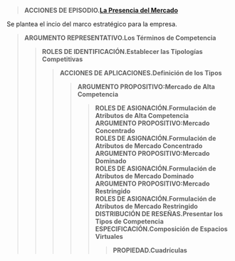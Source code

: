 >**ACCIONES DE EPISODIO.[La Presencia del Mercado](https://github.com/carlosmenaj/CiberLenguaje.L-neas-Argumentales/wiki/Home/_edit)**

Se plantea el incio del marco estratégico para la empresa.
>**ARGUMENTO REPRESENTATIVO.Los Términos de Competencia**
>>**ROLES DE IDENTIFICACIÓN.Establecer las Tipologías Competitivas**
>>>**ACCIONES DE APLICACIONES.Definición de los Tipos**  
>>>>**ARGUMENTO PROPOSITIVO:Mercado de Alta Competencia**   
>>>>>**ROLES DE ASIGNACIÓN.Formulación de Atributos de Alta Competencia**    
>>>>**ARGUMENTO PROPOSITIVO:Mercado Concentrado**     
>>>>>**ROLES DE ASIGNACIÓN.Formulación de Atributos de Mercado Concentrado**        
>>>>**ARGUMENTO PROPOSITIVO:Mercado Dominado**      
>>>>>**ROLES DE ASIGNACIÓN.Formulación de Atributos de Mercado Dominado**       
>>>>**ARGUMENTO PROPOSITIVO:Mercado Restringido**      
>>>>>**ROLES DE ASIGNACIÓN.Formulación de Atributos de Mercado Restringido**   
>>>>**DISTRIBUCIÓN DE RESEÑAS.Presentar los Tipos de Competencia**    
>>>>>**ESPECIFICACIÓN.Composición de Espacios Virtuales**   
>>>>>>**PROPIEDAD.Cuadrículas**  
